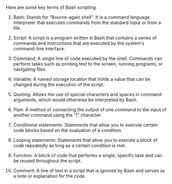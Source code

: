 Here are some key terms of Bash scripting:

1. Bash: Stands for "Bourne-again shell". It is a command language interpreter that executes commands from the standard input or from a file.

2. Script: A script is a program written in Bash that contains a series of commands and instructions that are executed by the system's command-line interface.

3. Command: A single line of code executed by the shell. Commands can perform tasks such as printing text to the screen, running programs, or navigating files.

4. Variable: A named storage location that holds a value that can be changed during the execution of the script.

5. Quoting: Allows the use of special characters and spaces in command arguments, which would otherwise be interpreted by Bash.

6. Pipe: A method of connecting the output of one command to the input of another command using the "|" character.

7. Conditional statements: Statements that allow you to execute certain code blocks based on the evaluation of a condition.

8. Looping statements: Statements that allow you to execute a block of code repeatedly as long as a certain condition is met.

9. Function: A block of code that performs a single, specific task and can be reused throughout the script.

10. Comment: A line of text in a script that is ignored by Bash and serves as a note or explanation for the code.
